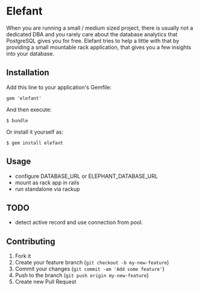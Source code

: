 # Elefant

When you are running a small / medium sized project, there is usually not a dedicated DBA and you rarely care about the database analytics that PostgreSQL gives you for free.
Elefant tries to help a little with that by providing a small mountable rack application, that gives you a few insights into your database.

## Installation

Add this line to your application's Gemfile:

    gem 'elefant'

And then execute:

    $ bundle

Or install it yourself as:

    $ gem install elefant

## Usage

- configure DATABASE_URL or ELEPHANT_DATABASE_URL
- mount as rack app in rails
- run standalone via rackup

## TODO

- detect active record and use connection from pool.

## Contributing

1. Fork it
2. Create your feature branch (`git checkout -b my-new-feature`)
3. Commit your changes (`git commit -am 'Add some feature'`)
4. Push to the branch (`git push origin my-new-feature`)
5. Create new Pull Request
